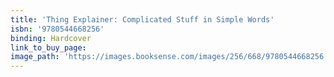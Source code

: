 ```yaml
---
title: 'Thing Explainer: Complicated Stuff in Simple Words'
isbn: '9780544668256'
binding: Hardcover
link_to_buy_page:
image_path: 'https://images.booksense.com/images/256/668/9780544668256.jpg'
---
```


